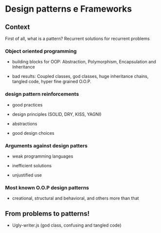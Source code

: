 # Design patterns e Frameworks

## Context

First of all, what is a pattern? Recurrent solutions for recurrent problems

### Object oriented programming

- building blocks for OOP: Abstraction, Polymorphism, Encapsulation and Inheritance

- bad results: Coupled classes, god classes, huge inheritance chains, tangled code, hyper fine grained O.O.P.

### design pattern reinforcements

- good practices

- design principles (SOLID, DRY, KISS, YAGNI)

- abstractions

- good design choices

### Arguments against design patters

- weak programming languages

- inefficient solutions

- unjustified use

### Most known O.O.P design patterns

- creational, structural and behavioral, and others more than that

## From problems to patterns!

- Ugly-writer.js (god class, confusing and tangled code)
